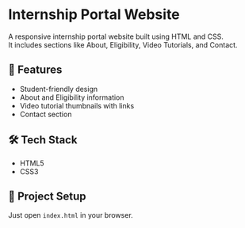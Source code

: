 # Internship Portal Website  

A responsive internship portal website built using HTML and CSS.  
It includes sections like About, Eligibility, Video Tutorials, and Contact.  

## 🚀 Features
- Student-friendly design  
- About and Eligibility information  
- Video tutorial thumbnails with links  
- Contact section  

## 🛠️ Tech Stack
- HTML5  
- CSS3  

## 📂 Project Setup
Just open `index.html` in your browser.  




